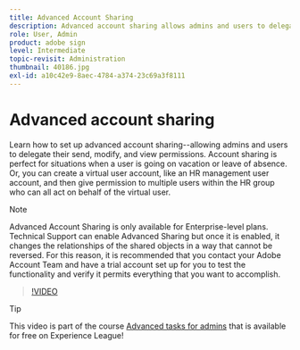```yaml
---
title: Advanced Account Sharing
description: Advanced account sharing allows admins and users to delegate their send, modify, and view permissions
role: User, Admin
product: adobe sign
level: Intermediate
topic-revisit: Administration
thumbnail: 40186.jpg
exl-id: a10c42e9-8aec-4784-a374-23c69a3f8111
---
```

# Advanced account sharing

Learn how to set up advanced account sharing--allowing admins and users to delegate their send, modify, and view permissions. Account sharing is perfect for situations when a user is going on vacation or leave of absence. Or, you can create a virtual user account, like an HR management user account, and then give permission to multiple users within the HR group who can all act on behalf of the virtual user.

>[!NOTE]
>
>Advanced Account Sharing is only available for Enterprise-level plans. Technical Support can enable Advanced Sharing but once it is enabled, it changes the relationships of the shared objects in a way that cannot be reversed. For this reason, it is recommended that you contact your Adobe Account Team and have a trial account set up for you to test the functionality and verify it permits everything that you want to accomplish.

>[!VIDEO](https://video.tv.adobe.com/v/40186?quality=12&learn=on&hidetitle=true)

>[!TIP]
>
>This video is part of the course [Advanced tasks for admins](https://experienceleague.adobe.com/?recommended=Sign-A-1-2020.1) that is available for free on Experience League!
